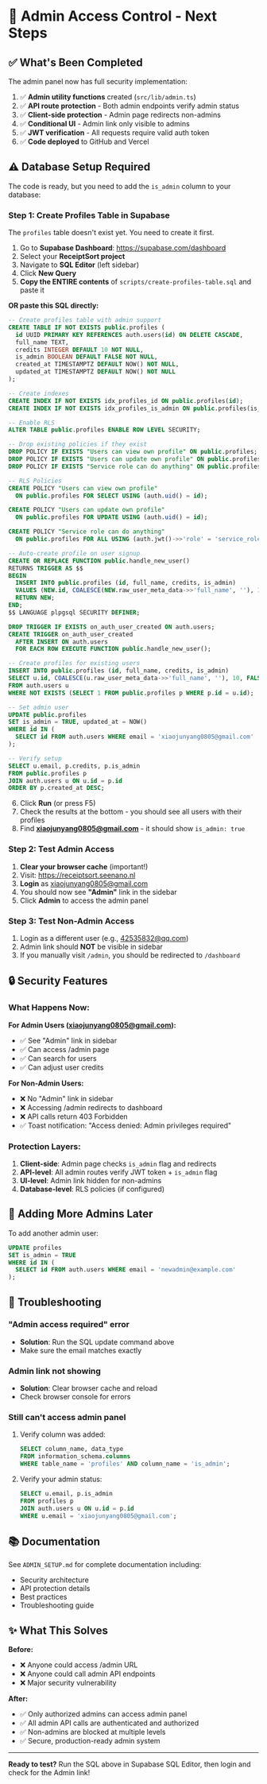 # 🔐 Admin Access Control - Next Steps

## ✅ What's Been Completed

The admin panel now has full security implementation:

1. ✅ **Admin utility functions** created (`src/lib/admin.ts`)
2. ✅ **API route protection** - Both admin endpoints verify admin status
3. ✅ **Client-side protection** - Admin page redirects non-admins
4. ✅ **Conditional UI** - Admin link only visible to admins
5. ✅ **JWT verification** - All requests require valid auth token
6. ✅ **Code deployed** to GitHub and Vercel

## ⚠️ Database Setup Required

The code is ready, but you need to add the `is_admin` column to your database:

### Step 1: Create Profiles Table in Supabase

The `profiles` table doesn't exist yet. You need to create it first.

1. Go to **Supabase Dashboard**: https://supabase.com/dashboard
2. Select your **ReceiptSort project**
3. Navigate to **SQL Editor** (left sidebar)
4. Click **New Query**
5. **Copy the ENTIRE contents** of `scripts/create-profiles-table.sql` and paste it

**OR paste this SQL directly:**

```sql
-- Create profiles table with admin support
CREATE TABLE IF NOT EXISTS public.profiles (
  id UUID PRIMARY KEY REFERENCES auth.users(id) ON DELETE CASCADE,
  full_name TEXT,
  credits INTEGER DEFAULT 10 NOT NULL,
  is_admin BOOLEAN DEFAULT FALSE NOT NULL,
  created_at TIMESTAMPTZ DEFAULT NOW() NOT NULL,
  updated_at TIMESTAMPTZ DEFAULT NOW() NOT NULL
);

-- Create indexes
CREATE INDEX IF NOT EXISTS idx_profiles_id ON public.profiles(id);
CREATE INDEX IF NOT EXISTS idx_profiles_is_admin ON public.profiles(is_admin);

-- Enable RLS
ALTER TABLE public.profiles ENABLE ROW LEVEL SECURITY;

-- Drop existing policies if they exist
DROP POLICY IF EXISTS "Users can view own profile" ON public.profiles;
DROP POLICY IF EXISTS "Users can update own profile" ON public.profiles;
DROP POLICY IF EXISTS "Service role can do anything" ON public.profiles;

-- RLS Policies
CREATE POLICY "Users can view own profile"
  ON public.profiles FOR SELECT USING (auth.uid() = id);

CREATE POLICY "Users can update own profile"
  ON public.profiles FOR UPDATE USING (auth.uid() = id);

CREATE POLICY "Service role can do anything"
  ON public.profiles FOR ALL USING (auth.jwt()->>'role' = 'service_role');

-- Auto-create profile on user signup
CREATE OR REPLACE FUNCTION public.handle_new_user()
RETURNS TRIGGER AS $$
BEGIN
  INSERT INTO public.profiles (id, full_name, credits, is_admin)
  VALUES (NEW.id, COALESCE(NEW.raw_user_meta_data->>'full_name', ''), 10, FALSE);
  RETURN NEW;
END;
$$ LANGUAGE plpgsql SECURITY DEFINER;

DROP TRIGGER IF EXISTS on_auth_user_created ON auth.users;
CREATE TRIGGER on_auth_user_created
  AFTER INSERT ON auth.users
  FOR EACH ROW EXECUTE FUNCTION public.handle_new_user();

-- Create profiles for existing users
INSERT INTO public.profiles (id, full_name, credits, is_admin)
SELECT u.id, COALESCE(u.raw_user_meta_data->>'full_name', ''), 10, FALSE
FROM auth.users u
WHERE NOT EXISTS (SELECT 1 FROM public.profiles p WHERE p.id = u.id);

-- Set admin user
UPDATE public.profiles
SET is_admin = TRUE, updated_at = NOW()
WHERE id IN (
  SELECT id FROM auth.users WHERE email = 'xiaojunyang0805@gmail.com'
);

-- Verify setup
SELECT u.email, p.credits, p.is_admin
FROM public.profiles p
JOIN auth.users u ON u.id = p.id
ORDER BY p.created_at DESC;
```

6. Click **Run** (or press F5)
7. Check the results at the bottom - you should see all users with their profiles
8. Find **xiaojunyang0805@gmail.com** - it should show `is_admin: true`

### Step 2: Test Admin Access

1. **Clear your browser cache** (important!)
2. Visit: https://receiptsort.seenano.nl
3. **Login** as xiaojunyang0805@gmail.com
4. You should now see **"Admin"** link in the sidebar
5. Click **Admin** to access the admin panel

### Step 3: Test Non-Admin Access

1. Login as a different user (e.g., 42535832@qq.com)
2. Admin link should **NOT** be visible in sidebar
3. If you manually visit `/admin`, you should be redirected to `/dashboard`

## 🔒 Security Features

### What Happens Now:

**For Admin Users (xiaojunyang0805@gmail.com):**
- ✅ See "Admin" link in sidebar
- ✅ Can access /admin page
- ✅ Can search for users
- ✅ Can adjust user credits

**For Non-Admin Users:**
- ❌ No "Admin" link in sidebar
- ❌ Accessing /admin redirects to dashboard
- ❌ API calls return 403 Forbidden
- ✅ Toast notification: "Access denied: Admin privileges required"

### Protection Layers:

1. **Client-side**: Admin page checks `is_admin` flag and redirects
2. **API-level**: All admin routes verify JWT token + `is_admin` flag
3. **UI-level**: Admin link hidden for non-admins
4. **Database-level**: RLS policies (if configured)

## 📝 Adding More Admins Later

To add another admin user:

```sql
UPDATE profiles
SET is_admin = TRUE
WHERE id IN (
  SELECT id FROM auth.users WHERE email = 'newadmin@example.com'
);
```

## 🐛 Troubleshooting

### "Admin access required" error
- **Solution**: Run the SQL update command above
- Make sure the email matches exactly

### Admin link not showing
- **Solution**: Clear browser cache and reload
- Check browser console for errors

### Still can't access admin panel
1. Verify column was added:
   ```sql
   SELECT column_name, data_type
   FROM information_schema.columns
   WHERE table_name = 'profiles' AND column_name = 'is_admin';
   ```

2. Verify your admin status:
   ```sql
   SELECT u.email, p.is_admin
   FROM profiles p
   JOIN auth.users u ON u.id = p.id
   WHERE u.email = 'xiaojunyang0805@gmail.com';
   ```

## 📚 Documentation

See `ADMIN_SETUP.md` for complete documentation including:
- Security architecture
- API protection details
- Best practices
- Troubleshooting guide

## ✨ What This Solves

**Before:**
- ❌ Anyone could access /admin URL
- ❌ Anyone could call admin API endpoints
- ❌ Major security vulnerability

**After:**
- ✅ Only authorized admins can access admin panel
- ✅ All admin API calls are authenticated and authorized
- ✅ Non-admins are blocked at multiple levels
- ✅ Secure, production-ready admin system

---

**Ready to test?** Run the SQL above in Supabase SQL Editor, then login and check for the Admin link!
